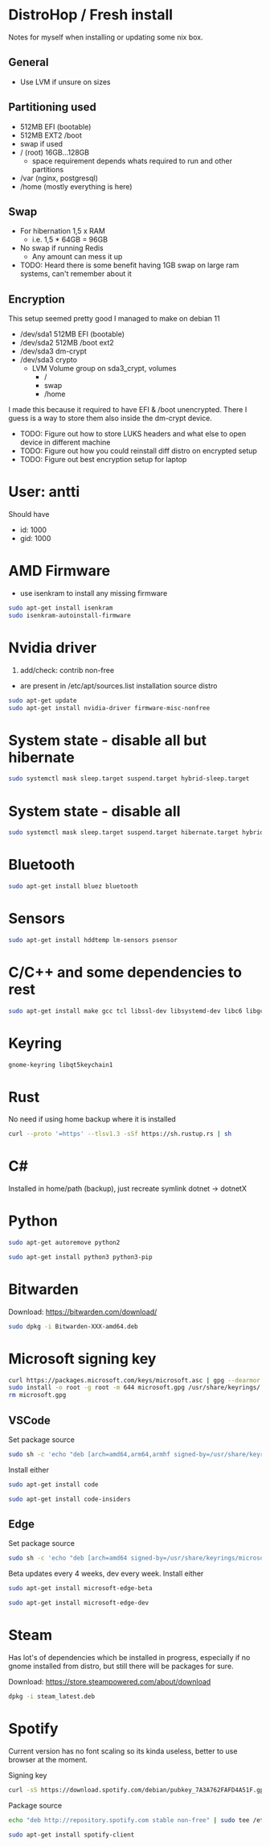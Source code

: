 # DistroHop / Fresh install
Notes for myself when installing or updating some nix box.

## General
- Use LVM if unsure on sizes

## Partitioning used
- 512MB EFI (bootable)
- 512MB EXT2 /boot
- swap if used
- / (root) 16GB...128GB
  - space requirement depends whats required to run and other partitions
- /var (nginx, postgresql)
- /home (mostly everything is here)

## Swap
- For hibernation 1,5 x RAM
  - i.e. 1,5 * 64GB = 96GB
- No swap if running Redis
  - Any amount can mess it up
- TODO: Heard there is some benefit having 1GB swap on large ram systems, can't remember about it

## Encryption
This setup seemed pretty good I managed to make on debian 11
- /dev/sda1 512MB EFI (bootable)
- /dev/sda2 512MB /boot ext2
- /dev/sda3 dm-crypt
- /dev/sda3 crypto
  - LVM Volume group on sda3_crypt, volumes
    - /
    - swap
    - /home

I made this because it required to have EFI & /boot unencrypted. There I guess is a way to store them also inside the dm-crypt device.

- TODO: Figure out how to store LUKS headers and what else to open device in different machine
- TODO: Figure out how you could reinstall diff distro on encrypted setup
- TODO: Figure out best encryption setup for laptop

# User: antti
Should have
- id: 1000
- gid: 1000

# AMD Firmware
- use isenkram to install any missing firmware
```bash
sudo apt-get install isenkram
sudo isenkram-autoinstall-firmware
```

# Nvidia driver
1. add/check: contrib non-free
  - are present in /etc/apt/sources.list installation source distro
```bash
sudo apt-get update
sudo apt-get install nvidia-driver firmware-misc-nonfree
```
# System state - disable all but hibernate
```bash
sudo systemctl mask sleep.target suspend.target hybrid-sleep.target
```
# System state - disable all
```bash
sudo systemctl mask sleep.target suspend.target hibernate.target hybrid-sleep.target
```

# Bluetooth
```bash
sudo apt-get install bluez bluetooth
```
# Sensors
```bash
sudo apt-get install hddtemp lm-sensors psensor
```
# C/C++ and some dependencies to rest
```bash
sudo apt-get install make gcc tcl libssl-dev libsystemd-dev libc6 libgcc1 libgssapi-krb5-2 libicu67 libssl1.1 libstdc++6 zlib1g ca-certificates apt-transport-https
```
# Keyring
```bash
gnome-keyring libqt5keychain1
```

# Rust
No need if using home backup where it is installed
```bash
curl --proto '=https' --tlsv1.3 -sSf https://sh.rustup.rs | sh
```

# C#
Installed in home/path (backup), just recreate symlink dotnet -> dotnetX

# Python
```bash
sudo apt-get autoremove python2
```

```bash
sudo apt-get install python3 python3-pip
```

# Bitwarden
Download: https://bitwarden.com/download/
```bash
sudo dpkg -i Bitwarden-XXX-amd64.deb
```

# Microsoft signing key
```bash
curl https://packages.microsoft.com/keys/microsoft.asc | gpg --dearmor > microsoft.gpg
sudo install -o root -g root -m 644 microsoft.gpg /usr/share/keyrings/
rm microsoft.gpg
```

## VSCode
Set package source
```bash
sudo sh -c 'echo "deb [arch=amd64,arm64,armhf signed-by=/usr/share/keyrings/microsoft.gpg] https://packages.microsoft.com/repos/code stable main" > /etc/apt/sources.list.d/vscode.list'
```
Install either
```bash
sudo apt-get install code
```
```bash
sudo apt-get install code-insiders
```

## Edge
Set package source
```bash
sudo sh -c 'echo "deb [arch=amd64 signed-by=/usr/share/keyrings/microsoft.gpg] https://packages.microsoft.com/repos/edge stable main" > /etc/apt/sources.list.d/microsoft-edge-beta.list'
```

Beta updates every 4 weeks, dev every week.
Install either
```bash
sudo apt-get install microsoft-edge-beta
```
```bash
sudo apt-get install microsoft-edge-dev
```
# Steam
Has lot's of dependencies which be installed in progress, especially if no gnome installed from distro, but still there will be packages for sure.

Download: https://store.steampowered.com/about/download

```bash
dpkg -i steam_latest.deb
```

# Spotify
Current version has no font scaling so its kinda useless, better to use browser at the moment.

Signing key
```bash
curl -sS https://download.spotify.com/debian/pubkey_7A3A762FAFD4A51F.gpg | sudo gpg --dearmor --yes -o /etc/apt/trusted.gpg.d/spotify.gpg
```

Package source
```bash
echo "deb http://repository.spotify.com stable non-free" | sudo tee /etc/apt/sources.list.d/spotify.list
```

```bash
sudo apt-get install spotify-client
```